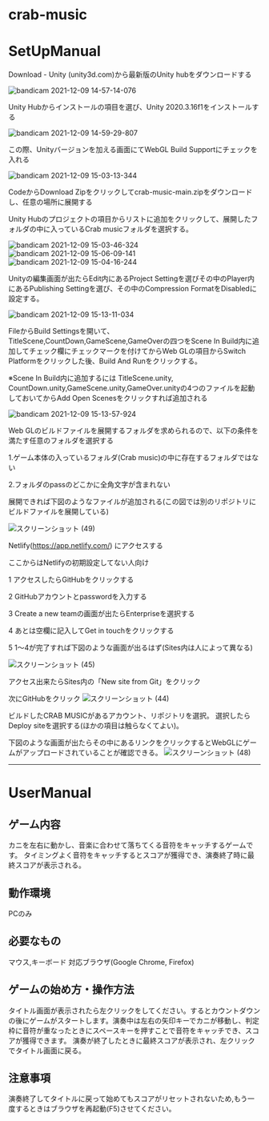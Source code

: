# crab-music
<h1>SetUpManual</h1>
Download - Unity (unity3d.com)から最新版のUnity hubをダウンロードする 

![bandicam 2021-12-09 14-57-14-076](https://user-images.githubusercontent.com/72372407/145347364-4f54ea46-6946-4476-a49d-e65730c9e646.jpg)

Unity Hubからインストールの項目を選び、Unity 2020.3.16f1をインストールする 

![bandicam 2021-12-09 14-59-29-807](https://user-images.githubusercontent.com/72372407/145347394-6ca44c41-4b56-4b11-b704-10002fbf6574.jpg)

この際、Unityバージョンを加える画面にてWebGL Build Supportにチェックを入れる 

![bandicam 2021-12-09 15-03-13-344](https://user-images.githubusercontent.com/72372407/145347343-2dc9c4b3-4b5b-43ae-bbb2-388bc63fd403.jpg)

CodeからDownload Zipをクリックしてcrab-music-main.zipをダウンロードし、任意の場所に展開する 

Unity Hubのプロジェクトの項目からリストに追加をクリックして、展開したフォルダの中に入っているCrab musicフォルダを選択する。 

![bandicam 2021-12-09 15-03-46-324](https://user-images.githubusercontent.com/72372407/145347309-b0a687e5-386f-4a8a-9851-01dbfd8b076d.jpg)
![bandicam 2021-12-09 15-06-09-141](https://user-images.githubusercontent.com/72372407/145347238-9bc785cc-273d-48c3-9dd5-e2ea0a6ce728.jpg)
![bandicam 2021-12-09 15-04-16-244](https://user-images.githubusercontent.com/72372407/145347266-f27162dc-50e0-49e0-8e8a-b4bb018571d4.jpg)


Unityの編集画面が出たらEdit内にあるProject Settingを選びその中のPlayer内にあるPublishing Settingを選び、その中のCompression FormatをDisabledに設定する。 

 ![bandicam 2021-12-09 15-13-11-034](https://user-images.githubusercontent.com/72372407/145347219-979aae5d-fe25-4848-a376-c8939aa63025.jpg)

FileからBuild Settingsを開いて、TitleScene,CountDown,GameScene,GameOverの四つをScene In Build内に追加してチェック欄にチェックマークを付けてからWeb GLの項目からSwitch Platformをクリックした後、Build And Runをクリックする。 

※Scene In Build内に追加するには TitleScene.unity, CountDown.unity,GameScene.unity,GameOver.unityの4つのファイルを起動しておいてからAdd Open Scenesをクリックすれば追加される 

 ![bandicam 2021-12-09 15-13-57-924](https://user-images.githubusercontent.com/72372407/145347095-c8db2899-7743-4ad3-b0d5-0f93f704fc1e.jpg)


Web GLのビルドファイルを展開するフォルダを求められるので、以下の条件を満たす任意のフォルダを選択する 

1.ゲーム本体の入っているフォルダ(Crab music)の中に存在するフォルダではない 

2.フォルダのpassのどこかに全角文字が含まれない 

展開できれば下図のようなファイルが追加される(この図では別のリポジトリにビルドファイルを展開している) 

![スクリーンショット (49)](https://user-images.githubusercontent.com/73092881/145348082-bf7e835f-7178-400d-a5fe-81844ba8e78c.png)

Netlify(https://app.netlify.com/) にアクセスする 

ここからはNetlifyの初期設定してない人向け 

1  アクセスしたらGitHubをクリックする 

2  GitHubアカウントとpasswordを入力する 

3  Create a new teamの画面が出たらEnterpriseを選択する 

4  あとは空欄に記入してGet in touchをクリックする 

5  1～4が完了すれば下図のような画面が出るはず(Sites内は人によって異なる) 

![スクリーンショット (45)](https://user-images.githubusercontent.com/73092881/145348319-226bc095-221e-4ca5-8e75-af25a76cc8a8.png)

アクセス出来たらSites内の「New site from Git」をクリック 

次にGitHubをクリック 
![スクリーンショット (44)](https://user-images.githubusercontent.com/73092881/145348469-9f5e2ab7-1f52-4e4f-867b-1bc790db2f64.png)

ビルドしたCRAB MUSICがあるアカウント、リポジトリを選択。 
選択したらDeploy siteを選択する(ほかの項目は触らなくてよい)。 

下図のような画面が出たらその中にあるリンクをクリックするとWebGLにゲームがアップロードされていることが確認できる。 
![スクリーンショット (48)](https://user-images.githubusercontent.com/73092881/145348446-12168586-454f-4122-b8f5-a6d2bcd5de18.png)

<hr/>

<h1>UserManual</h1> 

<h2>ゲーム内容</h2> 
カニを左右に動かし、音楽に合わせて落ちてくる音符をキャッチするゲームです。 
タイミングよく音符をキャッチするとスコアが獲得でき、演奏終了時に最終スコアが表示される。 

 

<h2>動作環境</h2> 
PCのみ 

<h2>必要なもの</h2> 
マウス,キーボード 
対応ブラウザ(Google Chrome, Firefox) 

<h2>ゲームの始め方・操作方法 </h2>
タイトル画面が表示されたら左クリックをしてください。するとカウントダウンの後にゲームがスタートします。演奏中は左右の矢印キーでカニが移動し、判定枠に音符が重なったときにスペースキーを押すことで音符をキャッチでき、スコアが獲得できます。 
演奏が終了したときに最終スコアが表示され、左クリックでタイトル画面に戻る。 

<h2>注意事項 </h2>
演奏終了してタイトルに戻って始めてもスコアがリセットされないため,もう一度するときはブラウザを再起動(F5)させてください。 
